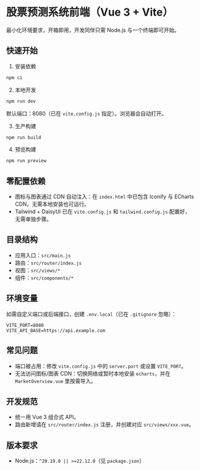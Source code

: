 # 股票预测系统前端（Vue 3 + Vite）

最小化环境要求，开箱即用，开发同伴只需 Node.js 与一个终端即可开始。

## 快速开始

1) 安装依赖
```sh
npm ci
```

2) 本地开发
```sh
npm run dev
```
默认端口：8080（已在 `vite.config.js` 指定）。浏览器会自动打开。

3) 生产构建
```sh
npm run build
```

4) 预览构建
```sh
npm run preview
```

## 零配置依赖

- 图标与图表通过 CDN 自动注入：在 `index.html` 中已包含 Iconify 与 ECharts CDN，无需本地安装也可运行。
- Tailwind + DaisyUI 已在 `vite.config.js` 和 `tailwind.config.js` 配置好，无需单独步骤。

## 目录结构

- 应用入口：`src/main.js`
- 路由：`src/router/index.js`
- 视图：`src/views/*`
- 组件：`src/components/*`

## 环境变量

如需自定义端口或后端接口，创建 `.env.local`（已在 `.gitignore` 忽略）：
```
VITE_PORT=8080
VITE_API_BASE=https://api.example.com
```

## 常见问题

- 端口被占用：修改 `vite.config.js` 中的 `server.port` 或设置 `VITE_PORT`。
- 无法访问图标/图表 CDN：切换网络或暂时本地安装 `echarts`，并在 `MarketOverview.vue` 里按需导入。

## 开发规范

- 统一用 Vue 3 组合式 API。
- 路由新增请在 `src/router/index.js` 注册，并创建对应 `src/views/xxx.vue`。

## 版本要求

- Node.js：`^20.19.0 || >=22.12.0`（见 `package.json`）

